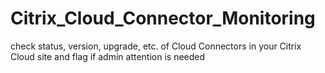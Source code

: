 # Citrix_Cloud_Connector_Monitoring
check status, version, upgrade, etc. of Cloud Connectors in your Citrix Cloud site and flag if admin attention is needed
